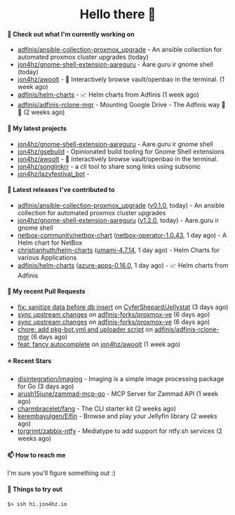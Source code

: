 <h1 align=center>Hello there 👋</h1>

#### 👷 Check out what I'm currently working on

- [adfinis/ansible-collection-proxmox_upgrade](https://github.com/adfinis/ansible-collection-proxmox_upgrade) - An ansible collection for automated proxmox cluster upgrades (today)
- [jon4hz/gnome-shell-extension-aareguru](https://github.com/jon4hz/gnome-shell-extension-aareguru) - Aare.guru ir gnome shell (today)
- [jon4hz/awoolt](https://github.com/jon4hz/awoolt) - 🐺 Interactively browse vault/openbao in the terminal. (1 week ago)
- [adfinis/helm-charts](https://github.com/adfinis/helm-charts) - 📈 Helm charts from Adfinis (1 week ago)
- [adfinis/adfinis-rclone-mgr](https://github.com/adfinis/adfinis-rclone-mgr) - Mounting Google Drive - The Adfinis way 🧙✨ (2 weeks ago)

#### 🌱 My latest projects

- [jon4hz/gnome-shell-extension-aareguru](https://github.com/jon4hz/gnome-shell-extension-aareguru) - Aare.guru ir gnome shell
- [jon4hz/gsebuild](https://github.com/jon4hz/gsebuild) - Opinionated build tooling for Gnome Shell extensions
- [jon4hz/awoolt](https://github.com/jon4hz/awoolt) - 🐺 Interactively browse vault/openbao in the terminal.
- [jon4hz/songlinkrr](https://github.com/jon4hz/songlinkrr) - a cli tool to share song links using subsonic
- [jon4hz/lazyfestival_bot](https://github.com/jon4hz/lazyfestival_bot) - 

#### 🔭 Latest releases I've contributed to

- [adfinis/ansible-collection-proxmox_upgrade](https://github.com/adfinis/ansible-collection-proxmox_upgrade) ([v0.1.0](https://github.com/adfinis/ansible-collection-proxmox_upgrade/releases/tag/v0.1.0), today) - An ansible collection for automated proxmox cluster upgrades
- [jon4hz/gnome-shell-extension-aareguru](https://github.com/jon4hz/gnome-shell-extension-aareguru) ([v1.2.0](https://github.com/jon4hz/gnome-shell-extension-aareguru/releases/tag/v1.2.0), today) - Aare.guru ir gnome shell
- [netbox-community/netbox-chart](https://github.com/netbox-community/netbox-chart) ([netbox-operator-1.0.43](https://github.com/netbox-community/netbox-chart/releases/tag/netbox-operator-1.0.43), 1 day ago) - A Helm chart for NetBox
- [christianhuth/helm-charts](https://github.com/christianhuth/helm-charts) ([umami-4.7.14](https://github.com/christianhuth/helm-charts/releases/tag/umami-4.7.14), 1 day ago) - Helm Charts for various Applications
- [adfinis/helm-charts](https://github.com/adfinis/helm-charts) ([azure-apps-0.16.0](https://github.com/adfinis/helm-charts/releases/tag/azure-apps-0.16.0), 1 day ago) - 📈 Helm charts from Adfinis

#### 🔨 My recent Pull Requests

- [fix: sanitize data before db insert](https://github.com/CyferShepard/Jellystat/pull/414) on [CyferShepard/Jellystat](https://github.com/CyferShepard/Jellystat) (3 days ago)
- [sync upstream changes](https://github.com/adfinis-forks/proxmox-ve/pull/2) on [adfinis-forks/proxmox-ve](https://github.com/adfinis-forks/proxmox-ve) (6 days ago)
- [sync upstream changes](https://github.com/adfinis-forks/proxmox-ve/pull/1) on [adfinis-forks/proxmox-ve](https://github.com/adfinis-forks/proxmox-ve) (6 days ago)
- [chore: add pkg-bot.yml and uploader script](https://github.com/adfinis/adfinis-rclone-mgr/pull/18) on [adfinis/adfinis-rclone-mgr](https://github.com/adfinis/adfinis-rclone-mgr) (6 days ago)
- [feat: fancy autocomplete](https://github.com/jon4hz/awoolt/pull/23) on [jon4hz/awoolt](https://github.com/jon4hz/awoolt) (1 week ago)

#### ⭐ Recent Stars

- [disintegration/imaging](https://github.com/disintegration/imaging) - Imaging is a simple image processing package for Go (3 days ago)
- [arush15june/zammad-mcp-go](https://github.com/arush15june/zammad-mcp-go) - MCP Server for Zammad API  (1 week ago)
- [charmbracelet/fang](https://github.com/charmbracelet/fang) - The CLI starter kit (2 weeks ago)
- [kerembayulgen/Elfin](https://github.com/kerembayulgen/Elfin) - Browse and play your Jellyfin library (2 weeks ago)
- [torgrimt/zabbix-ntfy](https://github.com/torgrimt/zabbix-ntfy) - Mediatype to add support for ntfy.sh services (2 weeks ago)

#### 📫 How to reach me
I'm sure you'll figure something out :)

#### 👀 Things to try out
```
$> ssh hi.jon4hz.io
```